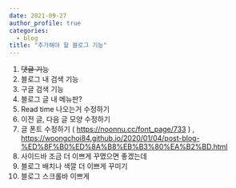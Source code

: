 ```yaml
---
date: 2021-09-27
author_profile: true
categories:
  - blog
title: "추가해야 할 블로그 기능"
---
```

1. ~~댓글 기능~~
2. 블로그 내 검색 기능
3. 구글 검색 기능
4. 블로그 글 내 메뉴판? 
5. Read time 나오는거 수정하기
6. 이전 글, 다음 글 모양 수정하기
7. 글 폰트 수정하기 ( https://noonnu.cc/font_page/733 ) , https://woongchoi84.github.io/2020/01/04/post-blog-%ED%8F%B0%ED%8A%B8%EB%B3%80%EA%B2%BD.html
8. 사이드바 조금 더 이쁘게 꾸몄으면 좋겠는데
9. 블로그 배치나 색깔 더 이쁘게 꾸미기
10. 블로그 스크롤바 이쁘게
